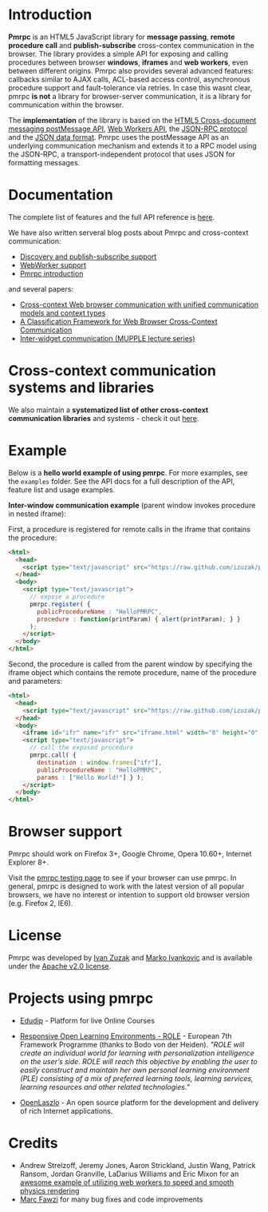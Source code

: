 # Introduction

**Pmrpc** is an HTML5 JavaScript library for **message passing**, **remote procedure call** and **publish-subscribe** cross-contex communication in the browser. The library provides a simple API for exposing and calling procedures between browser **windows**, **iframes** and **web workers**, even between different origins. Pmrpc also provides several advanced features: callbacks similar to AJAX calls, ACL-based access control, asynchronous procedure support and fault-tolerance via retries. In case this wasnt clear, pmrpc **is not** a library for browser-server communication, it is a library for communication within the browser.

The **implementation** of the library is based on the [HTML5 Cross-document messaging postMessage API](http://www.w3.org/html/wg/html5/#crossDocumentMessages), [Web Workers API](http://www.whatwg.org/specs/web-workers/current-work/), the [JSON-RPC protocol](http://groups.google.com/group/json-rpc/web/json-rpc-1-2-proposal) and the [JSON data format](http://www.json.org). Pmrpc uses the postMessage API as an underlying communication mechanism and extends it to a RPC model using the JSON-RPC, a transport-independent protocol that uses JSON for formatting messages.

# Documentation

The complete list of features and the full API reference is [here](http://izuzak.github.com/pmrpc/apidocs.html).

We have also written serveral blog posts about Pmrpc and cross-context communication:

* [Discovery and publish-subscribe support](http://ivanzuzak.info/2010/06/15/pmrpc-discovery-and-publish-subscribe-support-systematization-of-cross-context-browser-communication-systems.html)
* [WebWorker support](http://ivanzuzak.info/2009/12/21/rpc-for-web-workers-and-distributed-computing-within-the-browser.html)
* [Pmrpc introduction](http://ivanzuzak.info/2009/10/10/inter-window-browser-communication-and-how-to-make-it-better.html)

and several papers:

* [Cross-context Web browser communication with unified communication models and context types](http://ivanzuzak.info/#talks)
* [A Classification Framework for Web Browser Cross-Context Communication](http://ivanzuzak.info/#talks)
* [Inter-widget communication (MUPPLE lecture series)](http://ivanzuzak.info/#talks)

# Cross-context communication systems and libraries

We also maintain a **systematized list of other cross-context communication libraries** and systems - check it out [here](http://code.google.com/p/pmrpc/wiki/IWCProjects).

# Example

Below is a **hello world example of using pmrpc**. For more examples, see the `examples` folder. See the API docs for a full description of the API, feature list and usage examples. 

**Inter-window communication example** (parent window invokes procedure in nested iframe):

First, a procedure is registered for remote calls in the iframe that contains the procedure:

```html
<html>
  <head>
    <script type="text/javascript" src="https://raw.github.com/izuzak/pmrpc/master/pmrpc.js"></script>
  </head>
  <body>
    <script type="text/javascript">
      // expose a procedure
      pmrpc.register( {
        publicProcedureName : "HelloPMRPC",
        procedure : function(printParam) { alert(printParam); } } 
      );
    </script>
  </body>
</html>
```

Second, the procedure is called from the parent window by specifying the iframe object which contains the remote procedure, name of the procedure and parameters:

```html
<html>
  <head>
    <script type="text/javascript" src="https://raw.github.com/izuzak/pmrpc/master/pmrpc.js"></script>
  </head>
  <body>
    <iframe id="ifr" name="ifr" src="iframe.html" width="0" height="0" frameborder=0></iframe>
    <script type="text/javascript">
      // call the exposed procedure
      pmrpc.call( {
        destination : window.frames["ifr"],
        publicProcedureName : "HelloPMRPC",
        params : ["Hello World!"] } ); 
    </script>
  </body>
</html>
```

# Browser support

Pmrpc should work on Firefox 3+, Google Chrome, Opera 10.60+, Internet Explorer 8+.

Visit the [pmrpc testing page](http://izuzak.github.com/pmrpc/test/testingContainer.html) to see if your browser can use pmrpc. In general, pmrpc is designed to work with the latest version of all popular browsers, we have no interest or intention to support old browser version (e.g. Firefox 2, IE6).

# License

Pmrpc was developed by [Ivan Zuzak](http://ivanzuzak.info) and [Marko Ivankovic](http://www.twitter.com/ivankovic_42) and is available under the [Apache v2.0 license](http://www.apache.org/licenses/LICENSE-2.0).

# Projects using pmrpc

* [Edudip](http://www.edudip.com/) - Platform for live Online Courses

* [Responsive Open Learning Environments - ROLE](http://www.role-project.eu/) - European 7th Framework Programme (thanks to Bodo von der Heiden). _"ROLE will create an individual world for learning with personalization intelligence on the user’s side. ROLE will reach this objective by enabling the user to easily construct and maintain her own personal learning environment (PLE) consisting of a mix of preferred learning tools, learning services, learning resources and other related technologies."_

* [OpenLaszlo](http://www.openlaszlo.org/) - An open source platform for the development and delivery of rich Internet applications.

# Credits

* Andrew Strelzoff, Jeremy Jones, Aaron Strickland, Justin Wang, Patrick Ransom, Jordan Granville, LaDarius Williams and Eric Mixon for an [awesome example of utilizing web workers to speed and smooth physics rendering](https://github.com/izuzak/pmrpc/tree/master/examples/physics-pmrpc)
* [Marc Fawzi](https://github.com/idibidiart) for many bug fixes and code improvements
